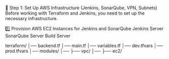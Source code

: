 📌 Step 1: Set Up AWS Infrastructure (Jenkins, SonarQube, VPN, Subnets)
Before working with Terraform and Jenkins, you need to set up the necessary infrastructure.

1️⃣ Provision AWS EC2 Instances for Jenkins and SonarQube
Jenkins Server
SonarQube Server
Build Server 

terraform/
│── backend.tf
│── main.tf
│── variables.tf
│── dev.tfvars
│── prod.tfvars
│── modules/
│── ├── vpc/
│── ├── ec2/


